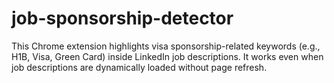 # job-sponsorship-detector
This Chrome extension highlights visa sponsorship-related keywords (e.g., H1B, Visa, Green Card) inside LinkedIn job descriptions. It works even when job descriptions are dynamically loaded without page refresh.
